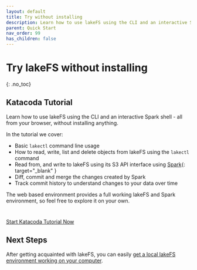 ```yaml
---
layout: default
title: Try without installing
description: Learn how to use lakeFS using the CLI and an interactive Spark shell - all from your browser, without installing anything
parent: Quick Start
nav_order: 99
has_children: false
---
```


# Try lakeFS without installing
{: .no_toc}


## Katacoda Tutorial

Learn how to use lakeFS using the CLI and an interactive Spark shell - all from your browser, without installing anything.

In the tutorial we cover:

- Basic `lakectl` command line usage
- How to read, write, list and delete objects from lakeFS using the `lakectl` command
- Read from, and write to lakeFS using its S3 API interface using [Spark](https://spark.apache.org/){: target="_blank" }
- Diff, commit and merge the changes created by Spark 
- Track commit history to understand changes to your data over time

The web based environment provides a full working lakeFS and Spark environment, so feel free to explore it on your own.

<p style="margin-top: 40px;">
    <a class="btn btn-lg" href="https://www.katacoda.com/lakefs/scenarios/lakefs-play" target="_blank">
        Start Katacoda Tutorial Now
    </a>
</p>

## Next Steps

After getting acquainted with lakeFS, you can easily [get a local lakeFS environment working on your computer](installing.md).

